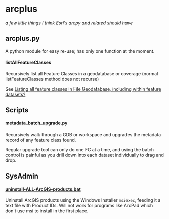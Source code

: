 arcplus
=======
*a few little things I think Esri's arcpy and related should have*


## arcplus.py
A python module for easy re-use; has only one function at the moment. 

#### listAllFeatureClasses
Recursively list all Feature Classes in a geodatabase or coverage (normal listFeatureClasses method does not recurse)

See [Listing all feature classes in File Geodatabase, including within feature datasets?](http://gis.stackexchange.com/questions/5893/listing-all-feature-classes-in-file-geodatabase-including-within-feature-datase)

## Scripts

####  metadata_batch_upgrade.py

Recursively walk through a GDB or workspace and upgrades the metadata record of any feature class found.

Regular upgrade tool can only do one FC at a time, and using the batch control is painful as you drill down into each dataset individually to drag and drop. 


SysAdmin
--------

#### [uninstall-ALL-ArcGIS-products.bat](SysAdmin/uninstall-ALL-ArcGIS-products.md)

Uninstall ArcGIS products using the Windows Installer `msiexec`, feeding it a text file with Product IDs. Will not work for programs like ArcPad which don't use msi to install in the first place.  